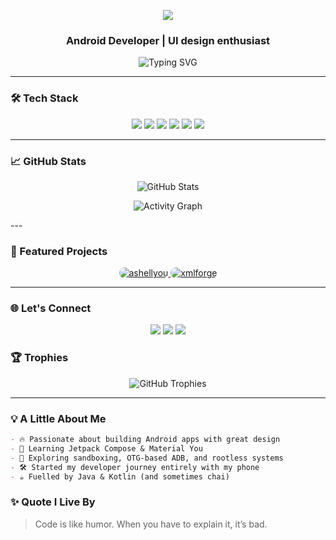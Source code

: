 <p align="center">
  <img src="https://capsule-render.vercel.app/api?type=waving&color=0:00c6ff,100:0072ff&height=190&section=header&text=Hi%20I'm%20Hridayan&fontSize=60&fontAlign=50&fontColor=ffffff" />
</p>

<h3 align="center">Android Developer | UI design enthusiast </h3>

<p align="center">
  <img src="https://readme-typing-svg.demolab.com?font=Fira+Code&size=22&pause=1000&center=true&vCenter=true&width=500&lines=Just+a+guy+who+loves+apps+%26+design;Crafting+Android+apps;Mastering+Jetpack+Compose+bit+by+bit;Designing+with+Material+You;Building+one+app+at+a+time" alt="Typing SVG">
</p>

---

### 🛠️ Tech Stack

<p align="center">
  <img src="https://img.shields.io/badge/Java-%23ED8B00.svg?style=for-the-badge&logo=java&logoColor=white"/>
  <img src="https://img.shields.io/badge/Kotlin-%230095D5.svg?style=for-the-badge&logo=kotlin&logoColor=white"/>
  <img src="https://img.shields.io/badge/Android-%233DDC84.svg?style=for-the-badge&logo=android&logoColor=white"/>
  <img src="https://img.shields.io/badge/Jetpack%20Compose-%23007ACC.svg?style=for-the-badge&logo=jetpackcompose&logoColor=white"/>
  <img src="https://img.shields.io/badge/Material%20Design-757575?style=for-the-badge&logo=material-design&logoColor=white"/>
  <img src="https://img.shields.io/badge/GitHub-%23121011.svg?style=for-the-badge&logo=github&logoColor=white"/>
</p>

---

### 📈 GitHub Stats

<p align="center">
  <picture>
    <source 
      srcset="https://github-readme-stats.vercel.app/api?username=dp-hridayan&show_icons=true&hide_border=true&bg_color=0D1117&title_color=90CAF9&text_color=64B5F6&icon_color=42A5F5"
      media="(prefers-color-scheme: dark)" />
    <source 
      srcset="https://github-readme-stats.vercel.app/api?username=dp-hridayan&show_icons=true&hide_border=true&bg_color=E3F2FD&title_color=0D47A1&text_color=1565C0&icon_color=1E88E5"
      media="(prefers-color-scheme: light)" />
    <img 
      src="https://github-readme-stats.vercel.app/api?username=dp-hridayan&show_icons=true&hide_border=true&bg_color=E3F2FD&title_color=0D47A1&text_color=1565C0&icon_color=1E88E5" 
      alt="GitHub Stats" />
  </picture>
</p>

<p align="center">
  <picture>
    <source 
      srcset="https://github-readme-activity-graph.vercel.app/graph?username=dp-hridayan&hide_border=true&area_color=388E3C&line=66BB6A&point=81C784&color=C8E6C9&bg_color=1B1F1B"
      media="(prefers-color-scheme: dark)" />
    <source 
      srcset="https://github-readme-activity-graph.vercel.app/graph?username=dp-hridayan&hide_border=true&area_color=A5D6A7&line=A5D6A7&point=66BB6A&color=1B5E20&bg_color=E8F5E9"
      media="(prefers-color-scheme: light)" />
    <img 
      src="https://github-readme-activity-graph.vercel.app/graph?username=dp-hridayan&hide_border=true&area_color=A5D6A7&line=A5D6A7&point=66BB6A&color=1B5E20&bg_color=E8F5E9" 
      alt="Activity Graph" />
  </picture>
</p>
---

### 🚀 Featured Projects

<p align="center">

  <!-- Ashellyou Card -->
  <a href="https://github.com/dp-hridayan/ashellyou">
    <picture>
      <source 
        media="(prefers-color-scheme: dark)" 
        srcset="https://github-readme-stats.vercel.app/api/pin/?username=dp-hridayan&repo=ashellyou&theme=tokyonight&hide_border=true" />
      <source 
        media="(prefers-color-scheme: light)" 
        srcset="https://github-readme-stats.vercel.app/api/pin/?username=dp-hridayan&repo=ashellyou&theme=default&hide_border=true" />
      <img 
        src="https://github-readme-stats.vercel.app/api/pin/?username=dp-hridayan&repo=ashellyou&theme=default&hide_border=true"
        alt="ashellyou"
        style="border-radius:25px;" />
    </picture>
  </a>

  <!-- XMLForge Card -->
  <a href="https://github.com/dp-hridayan/xmlforge">
    <picture>
      <source 
        media="(prefers-color-scheme: dark)" 
        srcset="https://github-readme-stats.vercel.app/api/pin/?username=dp-hridayan&repo=xmlforge&theme=tokyonight&hide_border=true" />
      <source 
        media="(prefers-color-scheme: light)" 
        srcset="https://github-readme-stats.vercel.app/api/pin/?username=dp-hridayan&repo=xmlforge&theme=default&hide_border=true" />
      <img 
        src="https://github-readme-stats.vercel.app/api/pin/?username=dp-hridayan&repo=xmlforge&theme=default&hide_border=true"
        alt="xmlforge"
        style="border-radius:25px;" />
    </picture>
  </a>

</p>

---

### 🌐 Let's Connect

<p align="center">
  <a href="mailto:hridayanofficial@gmail.com"><img src="https://img.shields.io/badge/Gmail-D14836?style=for-the-badge&logo=gmail&logoColor=white"/></a>
  <a href="https://t.me/hridayan"><img src="https://img.shields.io/badge/Telegram-2CA5E0?style=for-the-badge&logo=telegram&logoColor=white"/></a>
  <a href="https://linkedin.com/in/dp-hridayan-36a087296"><img src="https://img.shields.io/badge/LinkedIn-%230077B5.svg?style=for-the-badge&logo=linkedin&logoColor=white"/></a>
</p>


### 🏆 Trophies

<p align="center">
  <picture>
    <source 
      srcset="https://github-profile-trophy.vercel.app/?username=dp-hridayan&theme=tokyonight&no-frame=true&row=1&column=6"
      media="(prefers-color-scheme: dark)" />
    <source 
      srcset="https://github-profile-trophy.vercel.app/?username=dp-hridayan&theme=flat&no-frame=true&row=1&column=6"
      media="(prefers-color-scheme: light)" />
    <img 
      src="https://github-profile-trophy.vercel.app/?username=dp-hridayan&theme=flat&no-frame=true&row=1&column=6" 
      alt="GitHub Trophies" />
  </picture>
</p>

-----

### 💡 A Little About Me

```md
- 🔥 Passionate about building Android apps with great design
- 📱 Learning Jetpack Compose & Material You
- 🧠 Exploring sandboxing, OTG-based ADB, and rootless systems
- 🛠 Started my developer journey entirely with my phone
- ☕ Fuelled by Java & Kotlin (and sometimes chai)
```

### ✨ Quote I Live By

> Code is like humor. When you have to explain it, it’s bad.

